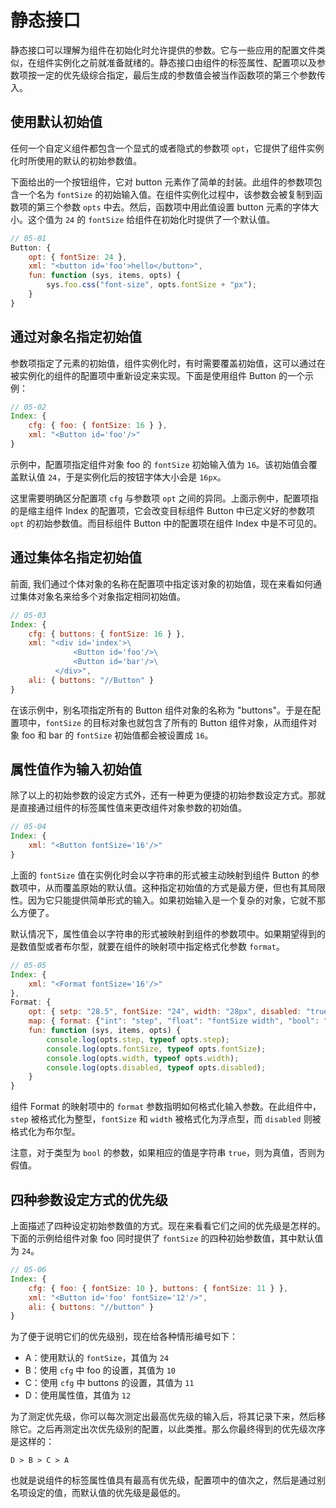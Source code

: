 # 静态接口

静态接口可以理解为组件在初始化时允许提供的参数。它与一些应用的配置文件类似，在组件实例化之前就准备就绪的。静态接口由组件的标签属性、配置项以及参数项按一定的优先级综合指定，最后生成的参数值会被当作函数项的第三个参数传入。

## 使用默认初始值

任何一个自定义组件都包含一个显式的或者隐式的参数项 `opt`，它提供了组件实例化时所使用的默认的初始参数值。

下面给出的一个按钮组件，它对 button 元素作了简单的封装。此组件的参数项包含一个名为 `fontSize` 的初始输入值。在组件实例化过程中，该参数会被复制到函数项的第三个参数 `opts` 中去。然后，函数项中用此值设置 button 元素的字体大小。这个值为 `24` 的 `fontSize` 给组件在初始化时提供了一个默认值。

```js
// 05-01
Button: {
    opt: { fontSize: 24 },
    xml: "<button id='foo'>hello</button>",
    fun: function (sys, items, opts) {
        sys.foo.css("font-size", opts.fontSize + "px");
    }
} 
```

## 通过对象名指定初始值

参数项指定了元素的初始值，组件实例化时，有时需要覆盖初始值，这可以通过在被实例化的组件的配置项中重新设定来实现。下面是使用组件 Button 的一个示例：

```js
// 05-02
Index: {
    cfg: { foo: { fontSize: 16 } },
    xml: "<Button id='foo'/>"
}
```

示例中，配置项指定组件对象 foo 的 `fontSize` 初始输入值为 `16`。该初始值会覆盖默认值 `24`，于是实例化后的按钮字体大小会是 `16px`。

这里需要明确区分配置项 `cfg` 与参数项 `opt` 之间的异同。上面示例中，配置项指的是缩主组件 Index 的配置项，它会改变目标组件 Button 中已定义好的参数项 `opt` 的初始参数值。而目标组件 Button 中的配置项在组件 Index 中是不可见的。

## 通过集体名指定初始值

前面, 我们通过个体对象的名称在配置项中指定该对象的初始值，现在来看如何通过集体对象名来给多个对象指定相同初始值。

```js
// 05-03
Index: {
    cfg: { buttons: { fontSize: 16 } },
    xml: "<div id='index'>\
              <Button id='foo'/>\
              <Button id='bar'/>\
          </div>",
    ali: { buttons: "//Button" }
}
```

在该示例中，别名项指定所有的 Button 组件对象的名称为 "buttons"。于是在配置项中，`fontSize` 的目标对象也就包含了所有的 Button 组件对象，从而组件对象 foo 和 bar 的 `fontSize` 初始值都会被设置成 `16`。

## 属性值作为输入初始值

除了以上的初始参数的设定方式外，还有一种更为便捷的初始参数设定方式。那就是直接通过组件的标签属性值来更改组件对象参数的初始值。

```js
// 05-04
Index: {
    xml: "<Button fontSize='16'/>"
}
```

上面的 `fontSize` 值在实例化时会以字符串的形式被主动映射到组件 Button 的参数项中，从而覆盖原始的默认值。这种指定初始值的方式是最方便，但也有其局限性。因为它只能提供简单形式的输入。如果初始输入是一个复杂的对象，它就不那么方便了。

默认情况下，属性值会以字符串的形式被映射到组件的参数项中。如果期望得到的是数值型或者布尔型，就要在组件的映射项中指定格式化参数 `format`。

```js
// 05-05
Index: {
    xml: "<Format fontSize='16'/>"
},
Format: {
    opt: { setp: "28.5", fontSize: "24", width: "28px", disabled: "true" },
    map: { format: {"int": "step", "float": "fontSize width", "bool": "disabled"} },
    fun: function (sys, items, opts) {
        console.log(opts.step, typeof opts.step);
        console.log(opts.fontSize, typeof opts.fontSize);
        console.log(opts.width, typeof opts.width);
        console.log(opts.disabled, typeof opts.disabled);
    }
}
```

组件 Format 的映射项中的 `format` 参数指明如何格式化输入参数。在此组件中，`step` 被格式化为整型，`fontSize` 和 `width` 被格式化为浮点型，而 `disabled` 则被格式化为布尔型。

注意，对于类型为 `bool` 的参数，如果相应的值是字符串 `true`，则为真值，否则为假值。

## 四种参数设定方式的优先级

上面描述了四种设定初始参数值的方式。现在来看看它们之间的优先级是怎样的。下面的示例给组件对象 foo 同时提供了 `fontSize` 的四种初始参数值，其中默认值为 `24`。

```js
// 05-06
Index: {
    cfg: { foo: { fontSize: 10 }, buttons: { fontSize: 11 } },
    xml: "<Button id='foo' fontSize='12'/>",
    ali: { buttons: "//button" }
}
```

为了便于说明它们的优先级别，现在给各种情形编号如下：

- A：使用默认的 `fontSize`，其值为 `24`
- B：使用 `cfg` 中 foo 的设置，其值为 `10`
- C：使用 `cfg` 中 buttons 的设置，其值为 `11`
- D：使用属性值，其值为 `12`

为了测定优先级，你可以每次测定出最高优先级的输入后，将其记录下来，然后移除它。之后再测定出次优先级别的配置，以此类推。那么你最终得到的优先级次序是这样的：

```
D > B > C > A
```

也就是说组件的标签属性值具有最高有优先级，配置项中的值次之，然后是通过别名项设定的值，而默认值的优先级是最低的。